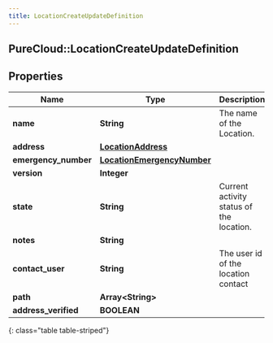 ```yaml
---
title: LocationCreateUpdateDefinition
---
```

## PureCloud::LocationCreateUpdateDefinition

## Properties

|Name | Type | Description | Notes|
|------------ | ------------- | ------------- | -------------|
| **name** | **String** | The name of the Location. | |
| **address** | [**LocationAddress**](LocationAddress.html) |  | [optional] |
| **emergency_number** | [**LocationEmergencyNumber**](LocationEmergencyNumber.html) |  | [optional] |
| **version** | **Integer** |  | [optional] |
| **state** | **String** | Current activity status of the location. | [optional] |
| **notes** | **String** |  | [optional] |
| **contact_user** | **String** | The user id of the location contact | [optional] |
| **path** | **Array&lt;String&gt;** |  | [optional] |
| **address_verified** | **BOOLEAN** |  | [optional] |
{: class="table table-striped"}


